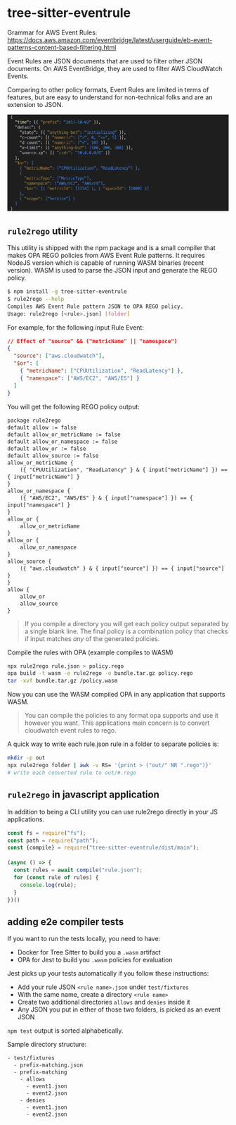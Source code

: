 # tree-sitter-eventrule

Grammar for AWS Event Rules:
<https://docs.aws.amazon.com/eventbridge/latest/userguide/eb-event-patterns-content-based-filtering.html>

Event Rules are JSON documents that are used to filter other JSON documents.
On AWS EventBridge, they are used to filter AWS CloudWatch Events.

Comparing to other policy formats, Event Rules are limited in terms of features,
but are easy to understand for non-technical folks and are an extension to JSON.

![Syntax Highlighting](highlight.png)

## `rule2rego` utility

This utility is shipped with the npm package and is a small compiler that makes
OPA REGO policies from AWS Event Rule patterns. It requires NodeJS version which
is capable of running WASM binaries (recent version). WASM is used to parse the
JSON input and generate the REGO policy.

```bash
$ npm install -g tree-sitter-eventrule
$ rule2rego --help
Compiles AWS Event Rule pattern JSON to OPA REGO policy.
Usage: rule2rego [<rule>.json] [folder]
```

For example, for the following input Rule Event:

```json
// Effect of "source" && ("metricName" || "namespace")
{
  "source": ["aws.cloudwatch"],
  "$or": [
    { "metricName": ["CPUUtilization", "ReadLatency"] },
    { "namespace": ["AWS/EC2", "AWS/ES"] }
  ]
}
```

You will get the following REGO policy output:

```rego
package rule2rego
default allow := false
default allow_or_metricName := false
default allow_or_namespace := false
default allow_or := false
default allow_source := false
allow_or_metricName {
	({ "CPUUtilization", "ReadLatency" } & { input["metricName"] }) == { input["metricName"] }
}
allow_or_namespace {
	({ "AWS/EC2", "AWS/ES" } & { input["namespace"] }) == { input["namespace"] }
}
allow_or {
	allow_or_metricName
}
allow_or {
	allow_or_namespace
}
allow_source {
	({ "aws.cloudwatch" } & { input["source"] }) == { input["source"] }
}
allow {
	allow_or
	allow_source
}
```

> If you compile a directory you will get each policy output separated by a single blank line. The final policy is a combination policy that checks if input matches _any_ of the generated policies.

Compile the rules with OPA (example compiles to WASM)

```sh
npx rule2rego rule.json > policy.rego
opa build -t wasm -e rule2rego -o bundle.tar.gz policy.rego
tar -xvf bundle.tar.gz /policy.wasm
```

Now you can use the WASM compiled OPA in any application that supports WASM.

> You can compile the policies to any format opa supports and use it however you want. This applications main concern is to convert cloudwatch event rules to rego.

A quick way to write each rule.json rule in a folder to separate policies is:

```sh
mkdir -p out
npx rule2rego folder | awk -v RS= '{print > ("out/" NR ".rego")}'
# write each converted rule to out/#.rego
```

## `rule2rego` in javascript application

In addition to being a CLI utility you can use rule2rego directly in your JS applications.

```javascript
const fs = require("fs");
const path = require("path");
const {compile} = require("tree-sitter-eventrule/dist/main");

(async () => {
  const rules = await compile("rule.json");
  for (const rule of rules) {
    console.log(rule);
  }
})()

```

## adding e2e compiler tests

If you want to run the tests locally, you need to have:

- Docker for Tree Sitter to build you a `.wasm` artifact
- OPA for Jest to build you `.wasm` policies for evaluation

Jest picks up your tests automatically if you follow these instructions:

- Add your rule JSON `<rule name>.json` under `test/fixtures`
- With the same name, create a directory `<rule name>`
- Create two additional directories `allows` and `denies` inside it
- Any JSON you put in either of those two folders, is picked as an event JSON

`npm test` output is sorted alphabetically.

Sample directory structure:

```raw
- test/fixtures
  - prefix-matching.json
  - prefix-matching
    - allows
      - event1.json
      - event2.json
    - denies
      - event1.json
      - event2.json
```
